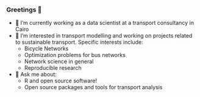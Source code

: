 ### Greetings 👋

- 🔭 I’m currently working as a data scientist at a transport consultancy in Cairo
- 🌱 I’m interested in transport modelling and working on projects related to sustainable transport. Specific interests include:
    -  Bicycle Networks 
    -  Optimization problems for bus networks
    -  Network science in general
    -  Reproducible research
- 💬 Ask me about:
    -  R and open source software!
    -  Open source packages and tools for transport analysis


<!--
**Hussein-Mahfouz/Hussein-Mahfouz** is a ✨ _special_ ✨ repository because its `README.md` (this file) appears on your GitHub profile.

- 👯 I’m looking to collaborate on open source packages for transport modelling

Here are some ideas to get you started:

- 🔭 I’m currently working on ...
- 🌱 I’m currently learning ...
- 👯 I’m looking to collaborate on ...
- 🤔 I’m looking for help with ...
- 💬 Ask me about ...
- 📫 How to reach me: ...
- 😄 Pronouns: ...
- ⚡ Fun fact: ...
-->
